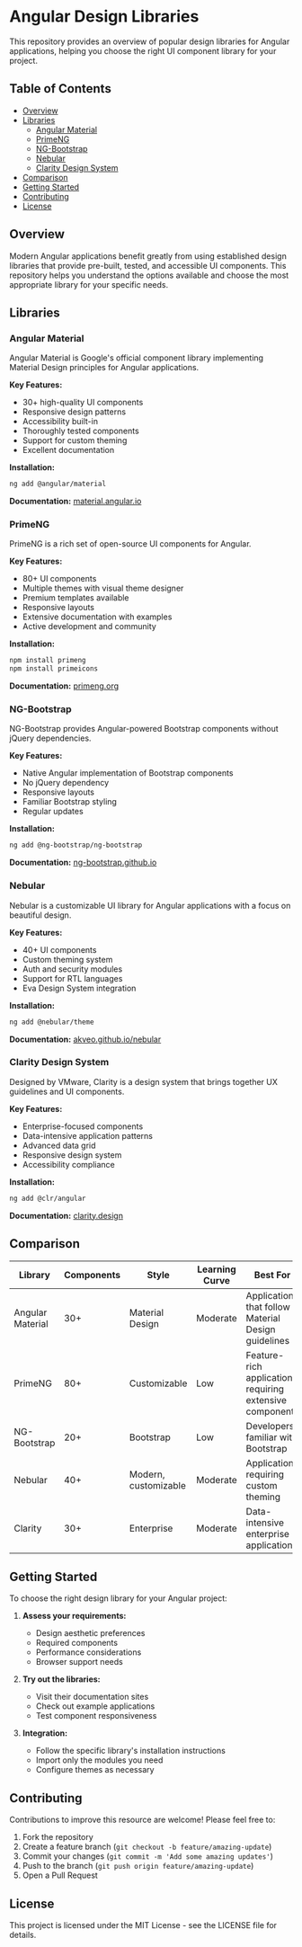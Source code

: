 # Angular Design Libraries

This repository provides an overview of popular design libraries for Angular applications, helping you choose the right UI component library for your project.

## Table of Contents
- [Overview](#overview)
- [Libraries](#libraries)
  - [Angular Material](#angular-material)
  - [PrimeNG](#primeng)
  - [NG-Bootstrap](#ng-bootstrap)
  - [Nebular](#nebular)
  - [Clarity Design System](#clarity-design-system)
- [Comparison](#comparison)
- [Getting Started](#getting-started)
- [Contributing](#contributing)
- [License](#license)

## Overview

Modern Angular applications benefit greatly from using established design libraries that provide pre-built, tested, and accessible UI components. This repository helps you understand the options available and choose the most appropriate library for your specific needs.

## Libraries

### Angular Material

Angular Material is Google's official component library implementing Material Design principles for Angular applications.

**Key Features:**
- 30+ high-quality UI components
- Responsive design patterns
- Accessibility built-in
- Thoroughly tested components
- Support for custom theming
- Excellent documentation

**Installation:**
```bash
ng add @angular/material
```

**Documentation:** [material.angular.io](https://material.angular.io)

### PrimeNG

PrimeNG is a rich set of open-source UI components for Angular.

**Key Features:**
- 80+ UI components
- Multiple themes with visual theme designer
- Premium templates available
- Responsive layouts
- Extensive documentation with examples
- Active development and community

**Installation:**
```bash
npm install primeng
npm install primeicons
```

**Documentation:** [primeng.org](https://primeng.org)

### NG-Bootstrap

NG-Bootstrap provides Angular-powered Bootstrap components without jQuery dependencies.

**Key Features:**
- Native Angular implementation of Bootstrap components
- No jQuery dependency
- Responsive layouts
- Familiar Bootstrap styling
- Regular updates

**Installation:**
```bash
ng add @ng-bootstrap/ng-bootstrap
```

**Documentation:** [ng-bootstrap.github.io](https://ng-bootstrap.github.io)

### Nebular

Nebular is a customizable UI library for Angular applications with a focus on beautiful design.

**Key Features:**
- 40+ UI components
- Custom theming system
- Auth and security modules
- Support for RTL languages
- Eva Design System integration

**Installation:**
```bash
ng add @nebular/theme
```

**Documentation:** [akveo.github.io/nebular](https://akveo.github.io/nebular/)

### Clarity Design System

Designed by VMware, Clarity is a design system that brings together UX guidelines and UI components.

**Key Features:**
- Enterprise-focused components
- Data-intensive application patterns
- Advanced data grid
- Responsive design system
- Accessibility compliance

**Installation:**
```bash
ng add @clr/angular
```

**Documentation:** [clarity.design](https://clarity.design)

## Comparison

| Library | Components | Style | Learning Curve | Best For |
|---------|------------|-------|---------------|----------|
| Angular Material | 30+ | Material Design | Moderate | Applications that follow Material Design guidelines |
| PrimeNG | 80+ | Customizable | Low | Feature-rich applications requiring extensive components |
| NG-Bootstrap | 20+ | Bootstrap | Low | Developers familiar with Bootstrap |
| Nebular | 40+ | Modern, customizable | Moderate | Applications requiring custom theming |
| Clarity | 30+ | Enterprise | Moderate | Data-intensive enterprise applications |

## Getting Started

To choose the right design library for your Angular project:

1. **Assess your requirements:**
   - Design aesthetic preferences
   - Required components
   - Performance considerations
   - Browser support needs

2. **Try out the libraries:**
   - Visit their documentation sites
   - Check out example applications
   - Test component responsiveness

3. **Integration:**
   - Follow the specific library's installation instructions
   - Import only the modules you need
   - Configure themes as necessary

## Contributing

Contributions to improve this resource are welcome! Please feel free to:

1. Fork the repository
2. Create a feature branch (`git checkout -b feature/amazing-update`)
3. Commit your changes (`git commit -m 'Add some amazing updates'`)
4. Push to the branch (`git push origin feature/amazing-update`)
5. Open a Pull Request

## License

This project is licensed under the MIT License - see the LICENSE file for details.
